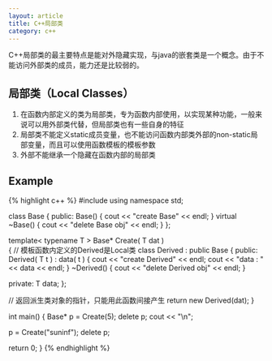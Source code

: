```yaml
---
layout: article
title: C++局部类
category: c++ 
---
```

C++局部类的最主要特点是能对外隐藏实现，与java的嵌套类是一个概念。由于不能访问外部类的成员，能力还是比较弱的。

## 局部类（Local Classes）

1. 在函数内部定义的类为局部类，专为函数内部使用，以实现某种功能，一般来说可以用外部类代替，但局部类也有一些自身的特征
2. 局部类不能定义static成员变量，也不能访问函数内部类外部的non-static局部变量，而且可以使用函数模板的模板参数
3. 外部不能继承一个隐藏在函数内部的局部类

## Example

{% highlight c++ %}
#include <iostream>
using namespace std;

class Base {
public:
  Base() { cout << "create Base" << endl; }
  virtual ~Base() { cout << "delete Base obj" << endl; }
};

template< typename T >
Base* Create( T dat )   
{
  // 模板函数内定义的Derived是Local类
  class Derived : public Base {
  public:
    Derived( T t ) : data( t )
    { 
      cout << "create Derived" << endl;
      cout << "data : " << data << endl;
    }
    ~Derived() { cout << "delete Derived obj" << endl; }

  private:
    T data;
  };

  // 返回派生类对象的指针，只能用此函数间接产生
  return new Derived(dat);
}

int main()
{
  Base* p = Create(5);
  delete p;
  cout << "\n";

  p = Create("suninf");
  delete p;

  return 0;
}
{% endhighlight %}
 